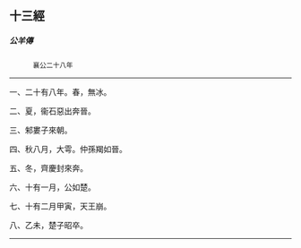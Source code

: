 

## 十三經

##### 公羊傳
　　　`襄公二十八年`

* * *

一、二十有八年。春，無冰。

二、夏，衞石惡出奔晉。

三、邾婁子來朝。

四、秋八月，大雩。仲孫羯如晉。

五、冬，齊慶封來奔。

六、十有一月，公如楚。

七、十有二月甲寅，天王崩。

八、乙未，楚子昭卒。

* * *

